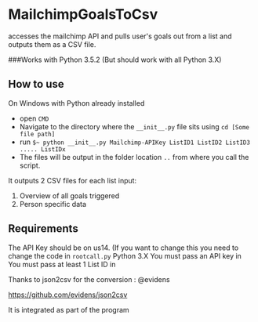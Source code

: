 # MailchimpGoalsToCsv
accesses the mailchimp API and pulls user's goals out from a list and outputs them as a CSV file. 

###Works with Python 3.5.2 (But should work with all Python 3.X)

## How to use
On Windows with Python already installed
- open `CMD`
- Navigate to the directory where the `__init__.py` file sits using `cd [Some file path]`
- run `$~ python __init__.py Mailchimp-APIKey ListID1 ListID2 ListID3 ..... ListIDx`
- The files will be output in the folder location `..` from where you call the script.

It outputs 2 CSV files for each list input:
  1. Overview of all goals triggered 
  2. Person specific data

## Requirements
The API Key should be on us14. (If you want to change this you need to change the code in   `rootcall.py`
Python 3.X
You must pass an API key in
You must pass at least 1 List ID in


Thanks to json2csv for the conversion : @evidens

https://github.com/evidens/json2csv

It is integrated as part of the program
